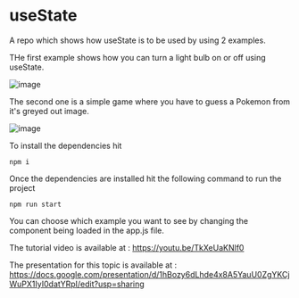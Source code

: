 # useState
A repo which shows how useState is to be used by using 2 examples.

THe first example shows how you can turn a light bulb on or off using useState.

![image](https://github.com/Keerat666/useState/assets/18071315/fb9a2c76-c22b-4163-846b-c4bf5e0d3292)


The second one is a simple game where you have to guess a Pokemon from it's greyed out image.

![image](https://github.com/Keerat666/useState/assets/18071315/b3de8cc0-a815-47e1-8c44-c04e0a9c5a45)


To install the dependencies hit 

```npm i```

Once the dependencies are installed hit the following command to run the project

```npm run start```

You can choose which example you want to see by changing the component being loaded in the app.js file.

The tutorial video is available at : https://youtu.be/TkXeUaKNlf0


The presentation for this topic is available at : https://docs.google.com/presentation/d/1hBozy6dLhde4x8A5YauU0ZgYKCjWuPX1IyI0datYRpI/edit?usp=sharing
